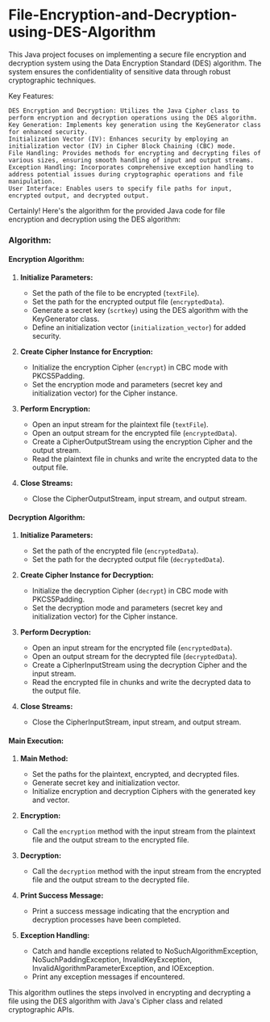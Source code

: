# File-Encryption-and-Decryption-using-DES-Algorithm
This Java project focuses on implementing a secure file encryption and decryption system using the Data Encryption Standard (DES) algorithm. The system ensures the confidentiality of sensitive data through robust cryptographic techniques.

Key Features:

    DES Encryption and Decryption: Utilizes the Java Cipher class to perform encryption and decryption operations using the DES algorithm.
    Key Generation: Implements key generation using the KeyGenerator class for enhanced security.
    Initialization Vector (IV): Enhances security by employing an initialization vector (IV) in Cipher Block Chaining (CBC) mode.
    File Handling: Provides methods for encrypting and decrypting files of various sizes, ensuring smooth handling of input and output streams.
    Exception Handling: Incorporates comprehensive exception handling to address potential issues during cryptographic operations and file manipulation.
    User Interface: Enables users to specify file paths for input, encrypted output, and decrypted output.

Certainly! Here's the algorithm for the provided Java code for file encryption and decryption using the DES algorithm:

### Algorithm:

#### Encryption Algorithm:

1. **Initialize Parameters:**
   - Set the path of the file to be encrypted (`textFile`).
   - Set the path for the encrypted output file (`encryptedData`).
   - Generate a secret key (`scrtkey`) using the DES algorithm with the KeyGenerator class.
   - Define an initialization vector (`initialization_vector`) for added security.

2. **Create Cipher Instance for Encryption:**
   - Initialize the encryption Cipher (`encrypt`) in CBC mode with PKCS5Padding.
   - Set the encryption mode and parameters (secret key and initialization vector) for the Cipher instance.

3. **Perform Encryption:**
   - Open an input stream for the plaintext file (`textFile`).
   - Open an output stream for the encrypted file (`encryptedData`).
   - Create a CipherOutputStream using the encryption Cipher and the output stream.
   - Read the plaintext file in chunks and write the encrypted data to the output file.

4. **Close Streams:**
   - Close the CipherOutputStream, input stream, and output stream.

#### Decryption Algorithm:

1. **Initialize Parameters:**
   - Set the path of the encrypted file (`encryptedData`).
   - Set the path for the decrypted output file (`decryptedData`).

2. **Create Cipher Instance for Decryption:**
   - Initialize the decryption Cipher (`decrypt`) in CBC mode with PKCS5Padding.
   - Set the decryption mode and parameters (secret key and initialization vector) for the Cipher instance.

3. **Perform Decryption:**
   - Open an input stream for the encrypted file (`encryptedData`).
   - Open an output stream for the decrypted file (`decryptedData`).
   - Create a CipherInputStream using the decryption Cipher and the input stream.
   - Read the encrypted file in chunks and write the decrypted data to the output file.

4. **Close Streams:**
   - Close the CipherInputStream, input stream, and output stream.

#### Main Execution:

1. **Main Method:**
   - Set the paths for the plaintext, encrypted, and decrypted files.
   - Generate secret key and initialization vector.
   - Initialize encryption and decryption Ciphers with the generated key and vector.

2. **Encryption:**
   - Call the `encryption` method with the input stream from the plaintext file and the output stream to the encrypted file.

3. **Decryption:**
   - Call the `decryption` method with the input stream from the encrypted file and the output stream to the decrypted file.

4. **Print Success Message:**
   - Print a success message indicating that the encryption and decryption processes have been completed.

5. **Exception Handling:**
   - Catch and handle exceptions related to NoSuchAlgorithmException, NoSuchPaddingException, InvalidKeyException, InvalidAlgorithmParameterException, and IOException.
   - Print any exception messages if encountered.

This algorithm outlines the steps involved in encrypting and decrypting a file using the DES algorithm with Java's Cipher class and related cryptographic APIs.
